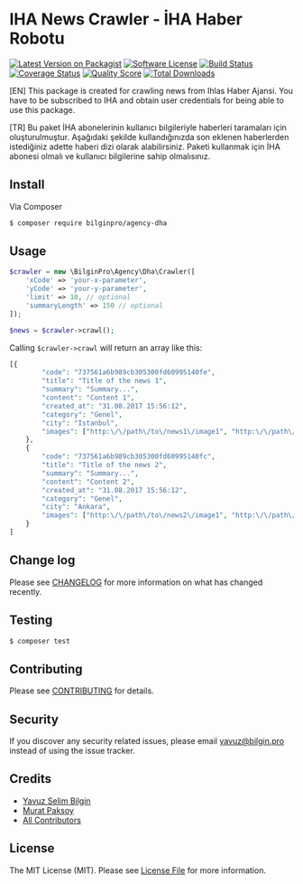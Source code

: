 # IHA News Crawler - İHA Haber Robotu

[![Latest Version on Packagist][ico-version]][link-packagist]
[![Software License][ico-license]](LICENSE.md)
[![Build Status][ico-travis]][link-travis]
[![Coverage Status][ico-scrutinizer]][link-scrutinizer]
[![Quality Score][ico-code-quality]][link-code-quality]
[![Total Downloads][ico-downloads]][link-downloads]

[EN] This package is created for crawling news from Ihlas Haber Ajansi. You have to be subscribed to IHA and obtain user credentials for being able to use this package.

[TR] Bu paket İHA abonelerinin kullanıcı bilgileriyle haberleri taramaları için oluşturulmuştur. Aşağıdaki şekilde kullandığınızda son eklenen haberlerden istediğiniz adette haberi dizi olarak alabilirsiniz. Paketi kullanmak için İHA abonesi olmalı ve kullanıcı bilgilerine sahip olmalısınız.





## Install

Via Composer

``` bash
$ composer require bilginpro/agency-dha
```

## Usage

``` php
$crawler = new \BilginPro\Agency\Dha\Crawler([
    'xCode' => 'your-x-parameter',
    'yCode' => 'your-y-parameter',
    'limit' => 10, // optional
    'summaryLength' => 150 // optional
]);

$news = $crawler->crawl();
```
Calling `$crawler->crawl` will return an array like this:

```php
[{
		"code": "737561a6b989cb305300fd60995140fe",
		"title": "Title of the news 1",
		"summary": "Summary...",
		"content": "Content 1",
		"created_at": "31.08.2017 15:56:12",
		"category": "Genel",
		"city": "Istanbul",
		"images": ["http:\/\/path\/to\/news1\/image1", "http:\/\/path\/to\/news1\/image2"]
	},
	{
		"code": "737561a6b989cb305300fd60995140fc",
		"title": "Title of the news 2",
		"summary": "Summary...",
		"content": "Content 2",
		"created_at": "31.08.2017 15:56:12",
		"category": "Genel",
		"city": "Ankara",
		"images": ["http:\/\/path\/to\/news2\/image1", "http:\/\/path\/to\/news2\/image2"]
	}
]
```
## Change log

Please see [CHANGELOG](CHANGELOG.md) for more information on what has changed recently.

## Testing

``` bash
$ composer test
```

## Contributing

Please see [CONTRIBUTING](CONTRIBUTING.md) for details.

## Security

If you discover any security related issues, please email yavuz@bilgin.pro instead of using the issue tracker.

## Credits

- [Yavuz Selim Bilgin][link-ysb]
- [Murat Paksoy][link-mp]
- [All Contributors][link-contributors]

## License

The MIT License (MIT). Please see [License File](LICENSE.md) for more information.

[ico-version]: https://img.shields.io/packagist/v/bilginpro/agency-dha.svg?style=flat-square
[ico-license]: https://img.shields.io/badge/license-MIT-brightgreen.svg?style=flat-square
[ico-travis]: https://img.shields.io/travis/bilginpro/agency-dha/master.svg?style=flat-square
[ico-scrutinizer]: https://img.shields.io/scrutinizer/coverage/g/bilginpro/agency-dha.svg?style=flat-square
[ico-code-quality]: https://img.shields.io/scrutinizer/g/bilginpro/agency-dha.svg?style=flat-square
[ico-downloads]: https://img.shields.io/packagist/dt/bilginpro/agency-dha.svg?style=flat-square

[link-packagist]: https://packagist.org/packages/bilginpro/agency-dha
[link-travis]: https://travis-ci.org/bilginpro/agency-dha
[link-scrutinizer]: https://scrutinizer-ci.com/g/bilginpro/agency-dha/code-structure
[link-code-quality]: https://scrutinizer-ci.com/g/bilginpro/agency-dha
[link-downloads]: https://packagist.org/packages/bilginpro/agency-dha
[link-ysb]: https://github.com/ysb
[link-mp]: https://github.com/slavesoul
[link-contributors]: ../../contributors
